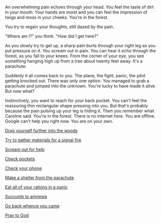 An overwhelming pain echoes through your head. You feel the taste of dirt in
your mouth. Your hands are moist and you can feel the impression of twigs and
moss in your cheeks. You're in the forest.

You try to regain your thoughts, still dazed by the pain.

"Where am I?" you think. "How did I get here?"

As you slowly try to get up, a sharp pain burts through your right leg as you
put pressure on it. You scream out in pain. You can hear it echo through the
forest, as you fall to your knees. From the corner of your eye, you see
something hanging high up from a tree about twenty feet away. It's a parachute.

Suddenly it all comes back to you. The plane, the fight, panic, the pilot
getting knocked out. There was only one option. You managed to grab a parachute
and jumped into the unknown. You're lucky to have made it alive. But now what?

Instinctively, you want to reach for your back pocket. You can't feel the
reassuring thin rectangular shape pressing into you. But that's probably
because the pain pulsing up your leg is hiding it. Then you remember what
Caroline said. You're in the forest. There is no internet here. You are offline.
Google can't help you right now. You are on your own.

[Drag yourself further into the woods](drag/drag.md)

[Try to gather materials for a signal fire](fire/fire.md)

[Scream out for help](scream/scream.md)

[Check pockets](pockets/pockets.md)

[Check your phone](phone/phone.md)

[Make a shelter from the parachute](shelter/shelter.md)

[Eat all of your rations in a panic](eat/eat.md)

[Succumb to amnesia](./forest.md)

[Go back whence you came](../marshmallow.md)

[Pray to God](pray/pray.md)
